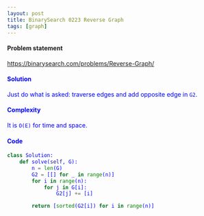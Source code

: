 ```yaml
---
layout: post
title: BinarySearch 0223 Reverse Graph
tags: [graph]
---
```


#### Problem statement

<a href="https://binarysearch.com/problems/Reverse-Graph/"> <font color = blue>https://binarysearch.com/problems/Reverse-Graph/

#### Solution
Just do what is asked: traverse edges and add opposite edge in `G2`.

#### Complexity
It is `O(E)` for time and space.

#### Code
```python
class Solution:
    def solve(self, G):
        n = len(G)
        G2 = [[] for _ in range(n)]
        for i in range(n):
            for j in G[i]:
                G2[j] += [i]

        return [sorted(G2[i]) for i in range(n)]
```
